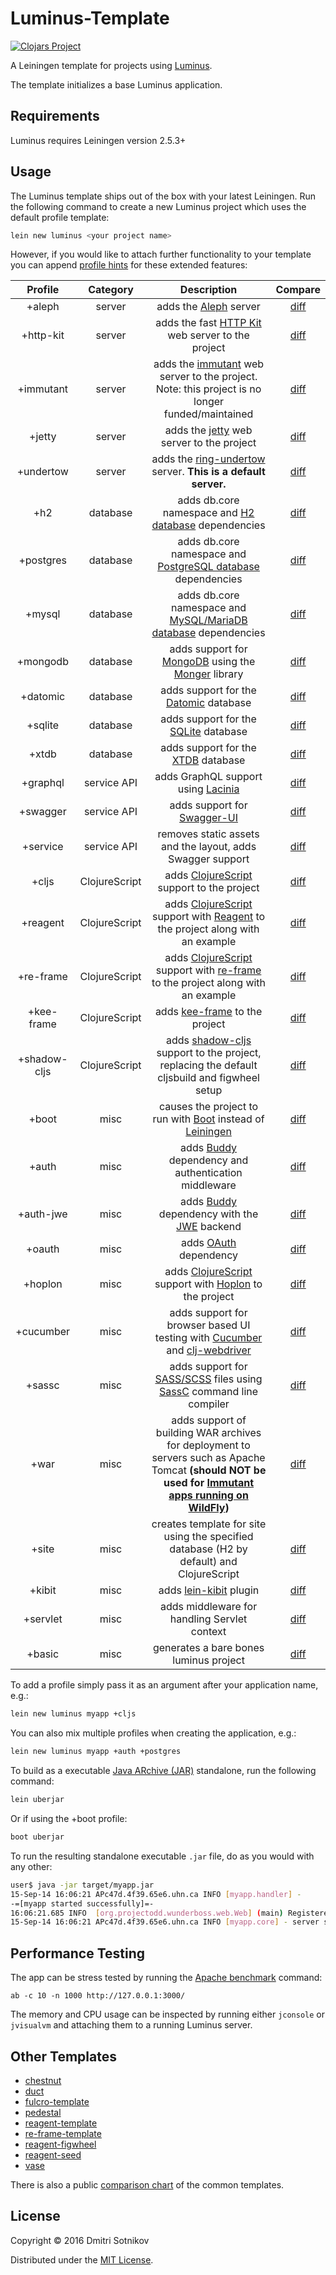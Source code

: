 # Luminus-Template

[![Clojars Project](https://img.shields.io/clojars/v/luminus/lein-template.svg)](https://clojars.org/luminus/lein-template)

A Leiningen template for projects using [Luminus](http://www.luminusweb.net/).

The template initializes a base Luminus application.

## Requirements

Luminus requires Leiningen version 2.5.3+

## Usage

The Luminus template ships out of the box with your latest Leiningen. Run the following
command to create a new Luminus project which uses the default profile template:

```bash
lein new luminus <your project name>
```

However, if you would like to attach further functionality to your template you can append [profile hints][ph] for these extended features:



| Profile      | Category      | Description                                                                                                                                                     | Compare                                                                          |
| :---:        | :---:         | :---:                                                                                                                                                           | :---:                                                                            |
| +aleph       | server        | adds the [Aleph](https://github.com/ztellman/aleph) server                                                                                                      | [diff](https://github.com/nfedyashev/luminusdiff/compare/3.85..3.85+aleph)       |
| +http-kit    | server        | adds the fast [HTTP Kit](https://github.com/http-kit/http-kit) web server to the project                                                                        | [diff](https://github.com/nfedyashev/luminusdiff/compare/3.85..3.85+http-kit)    |
| +immutant    | server        | adds the [immutant](https://github.com/immutant/immutant) web server to the project. Note: this project is no longer funded/maintained                          | [diff](https://github.com/nfedyashev/luminusdiff/compare/3.85..3.85+immutant)    |
| +jetty       | server        | adds the [jetty](https://github.com/luminus-framework/luminus-jetty) web server to the project                                                                  | [diff](https://github.com/nfedyashev/luminusdiff/compare/3.85..3.85+jetty)       |
| +undertow    | server        | adds the [ring-undertow](https://github.com/luminus-framework/ring-undertow-adapter) server. **This is a default server.**                                      | [diff](https://github.com/nfedyashev/luminusdiff/compare/3.85..3.85+undertow)    |
| +h2          | database      | adds db.core namespace and [H2 database][h2] dependencies                                                                                                       | [diff](https://github.com/nfedyashev/luminusdiff/compare/3.85..3.85+h2)          |
| +postgres    | database      | adds db.core namespace and [PostgreSQL database][pg] dependencies                                                                                                | [diff](https://github.com/nfedyashev/luminusdiff/compare/3.85..3.85+postgres)    |
| +mysql       | database      | adds db.core namespace and [MySQL/MariaDB database][my] dependencies                                                                                            | [diff](https://github.com/nfedyashev/luminusdiff/compare/3.85..3.85+mysql)       |
| +mongodb     | database      | adds support for [MongoDB][mongo] using the [Monger][monger] library                                                                                            | [diff](https://github.com/nfedyashev/luminusdiff/compare/3.85..3.85+mongodb)     |
| +datomic     | database      | adds support for the [Datomic](http://www.datomic.com/) database                                                                                                | [diff](https://github.com/nfedyashev/luminusdiff/compare/3.85..3.85+datomic)     |
| +sqlite      | database      | adds support for the [SQLite](https://www.sqlite.org/) database                                                                                                 | [diff](https://github.com/nfedyashev/luminusdiff/compare/3.85..3.85+sqlite)      |
| +xtdb        | database      | adds support for the [XTDB](https://xtdb.com/) database                                                                                                        | [diff](https://github.com/nfedyashev/luminusdiff/compare/3.85..3.85+xtdb)      |
| +graphql     | service API   | adds GraphQL support using [Lacinia](https://github.com/walmartlabs/lacinia)                                                                                    | [diff](https://github.com/nfedyashev/luminusdiff/compare/3.85..3.85+graphql)     |
| +swagger     | service API   | adds support for [Swagger-UI](https://github.com/swagger-api/swagger-ui)                                                                                        | [diff](https://github.com/nfedyashev/luminusdiff/compare/3.85..3.85+swagger)     |
| +service     | service API   | removes static assets and the layout, adds Swagger support                                                                                                      | [diff](https://github.com/nfedyashev/luminusdiff/compare/3.85..3.85+service)     |
| +cljs        | ClojureScript | adds [ClojureScript][cljs] support to the project                                                                                                               | [diff](https://github.com/nfedyashev/luminusdiff/compare/3.85..3.85+cljs)        |
| +reagent     | ClojureScript | adds [ClojureScript][cljs] support with [Reagent](https://reagent-project.github.io/) to the project along with an example                                      | [diff](https://github.com/nfedyashev/luminusdiff/compare/3.85..3.85+reagent)     |
| +re-frame    | ClojureScript | adds [ClojureScript][cljs] support with [re-frame](https://github.com/Day8/re-frame) to the project along with an example                                       | [diff](https://github.com/nfedyashev/luminusdiff/compare/3.85..3.85+re-frame)    |
| +kee-frame   | ClojureScript | adds [kee-frame](https://github.com/ingesolvoll/kee-frame) to the project                                                                                       | [diff](https://github.com/nfedyashev/luminusdiff/compare/3.85..3.85+kee-frame)   |
| +shadow-cljs | ClojureScript | adds [shadow-cljs](https://github.com/thheller/shadow-cljs) support to the project, replacing the default cljsbuild and figwheel setup                          | [diff](https://github.com/nfedyashev/luminusdiff/compare/3.85..3.85+shadow-cljs) |
| +boot        | misc          | causes the project to run with [Boot](https://github.com/boot-clj/boot) instead of [Leiningen](https://github.com/technomancy/leiningen/)                       | [diff](https://github.com/nfedyashev/luminusdiff/compare/3.85..3.85+boot)        |
| +auth        | misc          | adds [Buddy](https://github.com/funcool/buddy) dependency and authentication middleware                                                                         | [diff](https://github.com/nfedyashev/luminusdiff/compare/3.85..3.85+auth)        |
| +auth-jwe    | misc          | adds [Buddy](https://github.com/funcool/buddy) dependency with the [JWE](https://jwcrypto.readthedocs.io/en/stable/jwe.html) backend                            | [diff](https://github.com/nfedyashev/luminusdiff/compare/3.85..3.85+auth-jwe)    |
| +oauth       | misc          | adds [OAuth](https://github.com/mattrepl/clj-oauth) dependency                                                                                                  | [diff](https://github.com/nfedyashev/luminusdiff/compare/3.85..3.85+oauth)       |
| +hoplon      | misc          | adds [ClojureScript][cljs] support with [Hoplon](https://github.com/hoplon/hoplon) to the project                                                               | [diff](https://github.com/nfedyashev/luminusdiff/compare/3.85..3.85+hoplon)      |
| +cucumber    | misc          | adds support for browser based UI testing with [Cucumber][cucumber] and [clj-webdriver][clj-webdriver]                                                          | [diff](https://github.com/nfedyashev/luminusdiff/compare/3.85..3.85+cucumber)    |
| +sassc       | misc          | adds support for [SASS/SCSS](http://sass-lang.com/) files using [SassC](http://github.com/sass/sassc) command line compiler                                     | [diff](https://github.com/nfedyashev/luminusdiff/compare/3.85..3.85+sassc)       |
| +war         | misc          | adds support of building WAR archives for deployment to servers such as Apache Tomcat **(should NOT be used for [Immutant apps running on WildFly][immutant])** | [diff](https://github.com/nfedyashev/luminusdiff/compare/3.85..3.85+war)         |
| +site        | misc          | creates template for site using the specified database (H2 by default) and ClojureScript                                                                        | [diff](https://github.com/nfedyashev/luminusdiff/compare/3.85..3.85+site)        |
| +kibit       | misc          | adds [lein-kibit](https://github.com/jonase/kibit) plugin                                                                                                       | [diff](https://github.com/nfedyashev/luminusdiff/compare/3.85..3.85+kibit)       |
| +servlet     | misc          | adds middleware for handling Servlet context                                                                                                                    | [diff](https://github.com/nfedyashev/luminusdiff/compare/3.85..3.85+servlet)     |
| +basic       | misc          | generates a bare bones luminus project                                                                                                                          | [diff](https://github.com/nfedyashev/luminusdiff/compare/3.85..3.85+basic)       |


To add a profile simply pass it as an argument after your application name, e.g.:

```bash
lein new luminus myapp +cljs
```

You can also mix multiple profiles when creating the application, e.g.:

```bash
lein new luminus myapp +auth +postgres
```

To build as a executable [Java ARchive (JAR)][jar] standalone, run the following command:

```bash
lein uberjar
```
Or if using the +boot profile:
```bash
boot uberjar
```

To run the resulting standalone executable `.jar` file, do as you would with any other:

```bash
user$ java -jar target/myapp.jar
15-Sep-14 16:06:21 APc47d.4f39.65e6.uhn.ca INFO [myapp.handler] -
-=[myapp started successfully]=-
16:06:21.685 INFO  [org.projectodd.wunderboss.web.Web] (main) Registered web context /
15-Sep-14 16:06:21 APc47d.4f39.65e6.uhn.ca INFO [myapp.core] - server started on port: 3002
```

## Performance Testing

The app can be stress tested by running the [Apache benchmark](https://httpd.apache.org/docs/2.2/programs/ab.html) command:

```
ab -c 10 -n 1000 http://127.0.0.1:3000/
```

The memory and CPU usage can be inspected by running either `jconsole` or `jvisualvm` and attaching them to a running Luminus server.

## Other Templates

* [chestnut](https://github.com/plexus/chestnut)
* [duct](https://github.com/duct-framework/duct)
* [fulcro-template](https://github.com/fulcrologic/fulcro-template)
* [pedestal](https://github.com/pedestal/pedestal)
* [reagent-template](https://github.com/reagent-project/reagent-template)
* [re-frame-template](https://github.com/Day8/re-frame-template)
* [reagent-figwheel](https://github.com/gadfly361/reagent-figwheel)
* [reagent-seed](https://github.com/gadfly361/reagent-seed)
* [vase](https://github.com/cognitect-labs/vase)


There is also a public [comparison chart](https://goo.gl/ZZH8fm) of the common templates.

## License

Copyright © 2016 Dmitri Sotnikov

Distributed under the [MIT License](http://opensource.org/licenses/MIT).

[ph]: <http://www.luminusweb.net/docs/profiles.html>
[tbs]: <http://twitter.github.io/bootstrap/>
[cljs]: <https://github.com/clojure/clojurescript>
[h2]: <http://www.h2database.com/html/main.html>
[pg]: <http://www.postgresql.org/>
[my]: <https://mariadb.org/>
[dc]: <https://www.dailycred.com/>
[kit]: <http://http-kit.org/>
[war]: <http://en.wikipedia.org/wiki/WAR_file_format_(Sun)>
[jar]: <http://en.wikipedia.org/wiki/Jar_file>
[cucumber]: <http://cukes.info>
[clj-webdriver]: <https://github.com/semperos/clj-webdriver>
[mongo]: <http://www.mongodb.com>
[monger]: <http://clojuremongodb.info>
[immutant]: <http://www.luminusweb.net/docs/deployment.md#deploying_to_wildfly>
